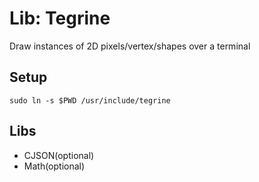 # Lib: Tegrine
Draw instances of 2D pixels/vertex/shapes over a terminal
## Setup
```shell
sudo ln -s $PWD /usr/include/tegrine
```
## Libs
- CJSON(optional)
- Math(optional)